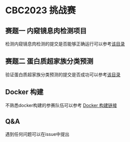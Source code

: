 # CBC2023 挑战赛


## 赛题一 内窥镜息肉检测项目

检测内窥镜息肉检测的提交是否能够正确运行可以参考[该目录](https://github.com/xwxztq/CBC2023/tree/main/Q2)


## 赛题二 蛋白质超家族分类预测

验证蛋白质超家族分类预测的提交是否成功可以参考[该目录](https://github.com/xwxztq/CBC2023/tree/main/Q2)

## Docker 构建

不熟悉docker构建的参赛队伍可以参考 [Docker 构建链接](https://github.com/xwxztq/CBC2023/tree/main/docker)




## Q&A

遇到任何问题可以在issue中提出


